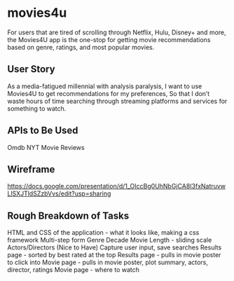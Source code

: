 # movies4u

For users that are tired of scrolling through Netflix, Hulu, Disney+ and more, the Movies4U app is the one-stop for getting movie recommendations based on genre, ratings, and most popular movies. 

## User Story

As a media-fatigued millennial with analysis paralysis, 
I want to use Movies4U to get recommendations for my preferences,
So that I don’t waste hours of time searching through streaming platforms and services for something to watch.

## APIs to Be Used

Omdb
NYT Movie Reviews

## Wireframe

https://docs.google.com/presentation/d/1_OIccBg0UhNbGjCA8I3fxNatruvwLlSXJTldSZzbVvs/edit?usp=sharing

## Rough Breakdown of Tasks

HTML and CSS of the application - what it looks like, making a css framework
Multi-step form
	Genre
	Decade
	Movie Length - sliding scale
	Actors/Directors (Nice to Have)
Capture user input, save searches
Results page - sorted by best rated at the top
Results page - pulls in movie poster to click into
Movie page - pulls in movie poster, plot summary, actors, director, ratings
Movie page - where to watch
